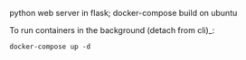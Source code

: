 python web server in flask; docker-compose build on ubuntu

To run containers in the background (detach from cli)_:

```docker-compose up -d```
